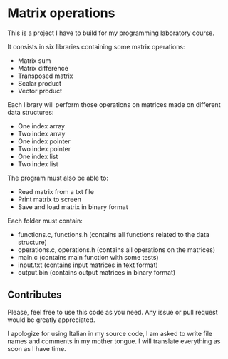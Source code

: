 Matrix operations
=================

This is a project I have to build for my programming laboratory course.

It consists in six libraries containing some matrix operations:

- Matrix sum
- Matrix difference
- Transposed matrix
- Scalar product
- Vector product

Each library will perform those operations on matrices made on different data structures:

- One index array
- Two index array
- One index pointer
- Two index pointer
- One index list
- Two index list

The program must also be able to:

- Read matrix from a txt file
- Print matrix to screen
- Save and load matrix in binary format

Each folder must contain:

- functions.c, functions.h
  (contains all functions related to the data structure)
- operations.c, operations.h
  (contains all operations on the matrices)
- main.c
  (contains main function with some tests)
- input.txt
  (contains input matrices in text format)
- output.bin
  (contains output matrices in binary format)

Contributes
-----------

Please, feel free to use this code as you need. Any issue or pull request would be greatly appreciated.

I apologize for using Italian in my source code, I am asked to write file names and comments
in my mother tongue. I will translate everything as soon as I have time.

